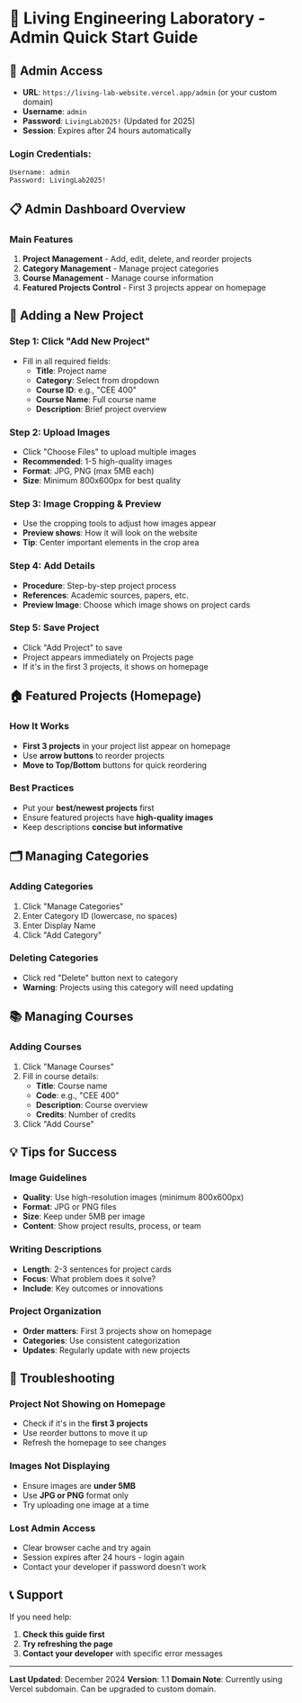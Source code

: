 # 🎯 Living Engineering Laboratory - Admin Quick Start Guide

## 🔐 Admin Access
- **URL**: `https://living-lab-website.vercel.app/admin` (or your custom domain)
- **Username**: `admin`
- **Password**: `LivingLab2025!` (Updated for 2025)
- **Session**: Expires after 24 hours automatically

### **Login Credentials:**
```
Username: admin
Password: LivingLab2025!
```

## 📋 Admin Dashboard Overview

### **Main Features**
1. **Project Management** - Add, edit, delete, and reorder projects
2. **Category Management** - Manage project categories
3. **Course Management** - Manage course information
4. **Featured Projects Control** - First 3 projects appear on homepage

## 🎨 Adding a New Project

### **Step 1: Click "Add New Project"**
- Fill in all required fields:
  - **Title**: Project name
  - **Category**: Select from dropdown
  - **Course ID**: e.g., "CEE 400"
  - **Course Name**: Full course name
  - **Description**: Brief project overview

### **Step 2: Upload Images**
- Click "Choose Files" to upload multiple images
- **Recommended**: 1-5 high-quality images
- **Format**: JPG, PNG (max 5MB each)
- **Size**: Minimum 800x600px for best quality

### **Step 3: Image Cropping & Preview**
- Use the cropping tools to adjust how images appear
- **Preview shows**: How it will look on the website
- **Tip**: Center important elements in the crop area

### **Step 4: Add Details**
- **Procedure**: Step-by-step project process
- **References**: Academic sources, papers, etc.
- **Preview Image**: Choose which image shows on project cards

### **Step 5: Save Project**
- Click "Add Project" to save
- Project appears immediately on Projects page
- If it's in the first 3 projects, it shows on homepage

## 🏠 Featured Projects (Homepage)

### **How It Works**
- **First 3 projects** in your project list appear on homepage
- Use **arrow buttons** to reorder projects
- **Move to Top/Bottom** buttons for quick reordering

### **Best Practices**
- Put your **best/newest projects** first
- Ensure featured projects have **high-quality images**
- Keep descriptions **concise but informative**

## 🗂️ Managing Categories

### **Adding Categories**
1. Click "Manage Categories"
2. Enter Category ID (lowercase, no spaces)
3. Enter Display Name
4. Click "Add Category"

### **Deleting Categories**
- Click red "Delete" button next to category
- **Warning**: Projects using this category will need updating

## 📚 Managing Courses

### **Adding Courses**
1. Click "Manage Courses"
2. Fill in course details:
   - **Title**: Course name
   - **Code**: e.g., "CEE 400"
   - **Description**: Course overview
   - **Credits**: Number of credits
3. Click "Add Course"

## 💡 Tips for Success

### **Image Guidelines**
- **Quality**: Use high-resolution images (minimum 800x600px)
- **Format**: JPG or PNG files
- **Size**: Keep under 5MB per image
- **Content**: Show project results, process, or team

### **Writing Descriptions**
- **Length**: 2-3 sentences for project cards
- **Focus**: What problem does it solve?
- **Include**: Key outcomes or innovations

### **Project Organization**
- **Order matters**: First 3 projects show on homepage
- **Categories**: Use consistent categorization
- **Updates**: Regularly update with new projects

## 🔧 Troubleshooting

### **Project Not Showing on Homepage**
- Check if it's in the **first 3 projects**
- Use reorder buttons to move it up
- Refresh the homepage to see changes

### **Images Not Displaying**
- Ensure images are **under 5MB**
- Use **JPG or PNG** format only
- Try uploading one image at a time

### **Lost Admin Access**
- Clear browser cache and try again
- Session expires after 24 hours - login again
- Contact your developer if password doesn't work

## 📞 Support

If you need help:
1. **Check this guide first**
2. **Try refreshing the page**
3. **Contact your developer** with specific error messages

---

**Last Updated**: December 2024
**Version**: 1.1
**Domain Note**: Currently using Vercel subdomain. Can be upgraded to custom domain.
